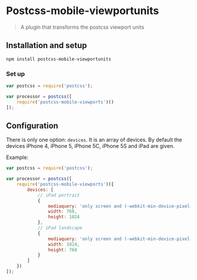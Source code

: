 # Postcss-mobile-viewportunits

> A plugin that transforms the postcss viewport units

## Installation and setup

```
npm install postcss-mobile-viewportunits
```

### Set up

```javascript
var postcss = require('postcss');

var processor = postcss([
    require('postcss-mobile-viewports')()
]);
```

## Configuration

There is only one option: `devices`. It is an array of devices. By default the devices iPhone 4, iPhone 5, iPhone 5C, iPhone 5S and iPad are given.

Example:

```javascript
var postcss = require('postcss');

var processor = postcss([
    require('postcss-mobile-viewports')({
        devices: [
            // iPad portrait
            {
                mediaquery: 'only screen and (-webkit-min-device-pixel-ratio: 1) and (device-width: 768px) and (device-height: 1024px) and (orientation: portrait)',
                width: 768,
                height: 1024
            },
            // iPad landscape
            {
                mediaquery: 'only screen and (-webkit-min-device-pixel-ratio: 1) and (device-width: 768px) and (device-height: 1024px) and (orientation: landscape)',
                width: 1024,
                height: 768
            }
        ]
    })
]);
```
